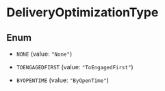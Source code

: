 

# DeliveryOptimizationType

## Enum


* `NONE` (value: `"None"`)

* `TOENGAGEDFIRST` (value: `"ToEngagedFirst"`)

* `BYOPENTIME` (value: `"ByOpenTime"`)



